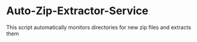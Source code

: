 # Auto-Zip-Extractor-Service
This script automatically monitors directories for new zip files and extracts them
